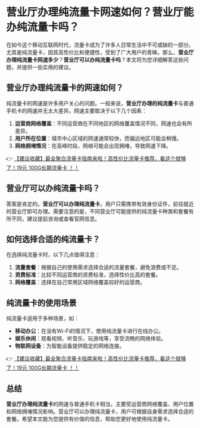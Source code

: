# 营业厅办理纯流量卡网速如何？营业厅能办纯流量卡吗？

在如今这个移动互联网时代，流量卡成为了许多人日常生活中不可或缺的一部分。尤其是纯流量卡，因其高性价比和便捷性，受到了广大用户的青睐。那么，**营业厅办理纯流量卡网速多少**？**营业厅可以办纯流量卡吗**？本文将为您详细解答这些问题，并提供一些实用的建议。

## 营业厅办理纯流量卡的网速如何？

纯流量卡的网速是许多用户关心的问题。一般来说，**营业厅办理的纯流量卡**与普通手机卡的网速并无太大差异。网速主要取决于以下几个因素：

1. **运营商网络覆盖**：不同运营商在不同地区的网络覆盖情况不同，网速也会有所差异。
2. **用户所在位置**：城市中心区域的网速通常较快，而偏远地区可能会稍慢。
3. **网络拥堵情况**：在高峰时段，网络可能会出现拥堵，导致网速下降。

👉 [【建议收藏】最全聚合流量卡指南来啦！高性价比流量卡推荐，看这个就够了！19元 100G长期流量卡 ！！](https://bit.ly/Liuliangka)

## 营业厅可以办纯流量卡吗？

答案是肯定的。**营业厅可以办理纯流量卡**。用户只需携带有效身份证件，前往就近的营业厅即可办理。需要注意的是，不同营业厅可能提供的纯流量卡种类和套餐有所不同，建议提前咨询或查看官网信息。

## 如何选择合适的纯流量卡？

在选择纯流量卡时，以下几点值得注意：

1. **流量套餐**：根据自己的使用需求选择合适的流量套餐，避免浪费或不足。
2. **资费标准**：比较不同运营商的资费标准，选择性价比高的套餐。
3. **网络覆盖**：选择在自己常用区域网络覆盖较好的运营商。

## 纯流量卡的使用场景

纯流量卡适用于多种场景，如：

- **移动办公**：在没有Wi-Fi的情况下，使用纯流量卡进行在线办公。
- **娱乐休闲**：观看视频、听音乐、玩游戏等，享受流畅的网络体验。
- **物联网设备**：为智能设备提供稳定的网络连接。

👉 [【建议收藏】最全聚合流量卡指南来啦！高性价比流量卡推荐，看这个就够了！19元 100G长期流量卡 ！！](https://bit.ly/Liuliangka)

## 总结

**营业厅办理纯流量卡**的网速与普通手机卡相当，主要受运营商网络覆盖、用户位置和网络拥堵情况影响。营业厅可以办理纯流量卡，用户可根据自身需求选择合适的套餐。希望本文能为您提供有价值的信息，帮助您更好地使用纯流量卡。